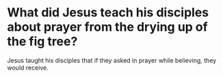 # What did Jesus teach his disciples about prayer from the drying up of the fig tree?

Jesus taught his disciples that if they asked in prayer while believing, they would receive.
